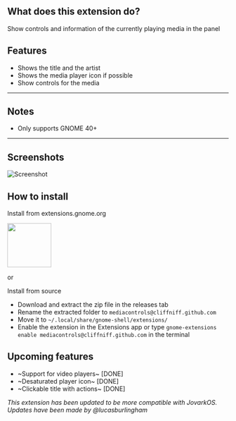 ## What does this extension do?

Show controls and information of the currently playing media in the panel

## Features

-   Shows the title and the artist
-   Shows the media player icon if possible
-   Show controls for the media

---

## Notes

-   Only supports GNOME 40+
---

## Screenshots

![Screenshot](screenshot.png)

## How to install

Install from extensions.gnome.org

[<img src="get-it-from-ego.png" height="100">](https://extensions.gnome.org/extension/4470/media-controls/)

or

Install from source
-   Download and extract the zip file in the releases tab
-   Rename the extracted folder to `mediacontrols@cliffniff.github.com`
-   Move it to `~/.local/share/gnome-shell/extensions/`
-   Enable the extension in the Extensions app or type `gnome-extensions enable mediacontrols@cliffniff.github.com` in the terminal

## Upcoming features

-  ~Support for video players~ [DONE]
-  ~Desaturated player icon~ [DONE]
-  ~Clickable title with actions~ [DONE]


*This extension has been updated to be more compatible with JovarkOS. Updates have been made by @lucasburlingham*
